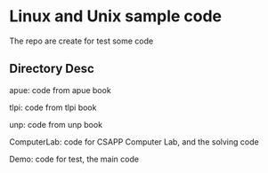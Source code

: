 # Linux and Unix sample code

The repo are create for test some code

## Directory Desc

apue: code from apue book

tlpi: code from tlpi book

unp: code from unp book

ComputerLab: code for CSAPP Computer Lab, and the solving code

Demo: code for test, the main code
